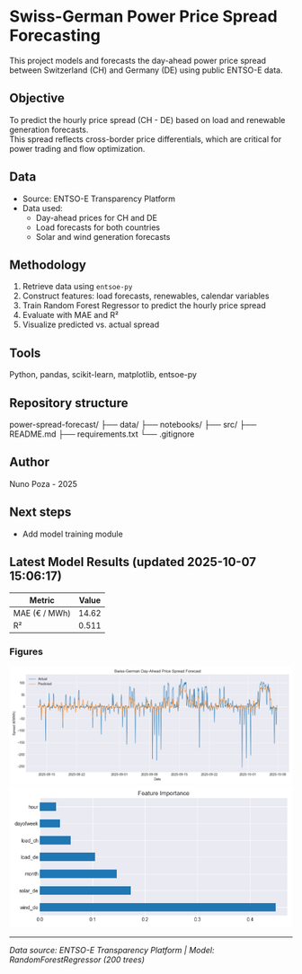 # Swiss-German Power Price Spread Forecasting

This project models and forecasts the day-ahead power price spread between Switzerland (CH) and Germany (DE) using public ENTSO-E data.

## Objective
To predict the hourly price spread (CH - DE) based on load and renewable generation forecasts.  
This spread reflects cross-border price differentials, which are critical for power trading and flow optimization.

## Data
- Source: ENTSO-E Transparency Platform
- Data used:
  - Day-ahead prices for CH and DE
  - Load forecasts for both countries
  - Solar and wind generation forecasts

## Methodology
1. Retrieve data using `entsoe-py`
2. Construct features: load forecasts, renewables, calendar variables
3. Train Random Forest Regressor to predict the hourly price spread
4. Evaluate with MAE and R²
5. Visualize predicted vs. actual spread

## Tools
Python, pandas, scikit-learn, matplotlib, entsoe-py

## Repository structure
power-spread-forecast/
├── data/
├── notebooks/
├── src/
├── README.md
├── requirements.txt
└── .gitignore

## Author
Nuno Poza - 2025

## Next steps
- Add model training module



## Latest Model Results (updated 2025-10-07 15:06:17)

| Metric | Value |
|---------|-------|
| MAE (€ / MWh) | 14.62 |
| R² | 0.511 |

### Figures
![Predicted vs Actual](figures/spread_forecast.png)
![Feature Importance](figures/feature_importance.png)

---
_Data source: ENTSO-E Transparency Platform | Model: RandomForestRegressor (200 trees)_
